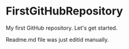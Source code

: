 # FirstGitHubRepository
My first GitHub repository. Let's get started. 

Readme.md file was just editid manually. 
